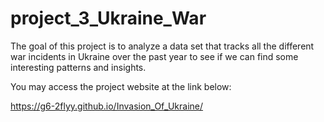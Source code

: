 # project_3_Ukraine_War

The goal of this project is to analyze a data set that tracks all the different war incidents in Ukraine over the past year to see if we can find some interesting patterns and insights.

You may access the project website at the link below:

https://g6-2flyy.github.io/Invasion_Of_Ukraine/

